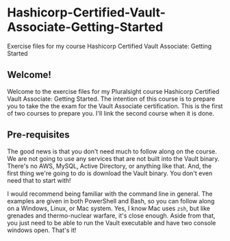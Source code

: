 # Hashicorp-Certified-Vault-Associate-Getting-Started

Exercise files for my course Hashicorp Certified Vault Associate: Getting Started

## Welcome!

Welcome to the exercise files for my Pluralsight course Hashicorp Certified Vault Associate: Getting Started. The intention of this course is to prepare you to take the the exam for the Vault Associate certification. This is the first of two courses to prepare you. I'll link the second course when it is done.

## Pre-requisites

The good news is that you don't need much to follow along on the course. We are not going to use any services that are not built into the Vault binary. There's no AWS, MySQL, Active Directory, or anything like that. And, the first thing we're going to do is download the Vault binary. You don't even need that to start with!

I would recommend being familiar with the command line in general. The examples are given in both PowerShell and Bash, so you can follow along on a Windows, Linux, or Mac system. Yes, I know Mac uses `zsh`, but like grenades and thermo-nuclear warfare, it's close enough. Aside from that, you just need to be able to run the Vault executable and have two console windows open. That's it!
